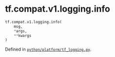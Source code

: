 <div itemscope itemtype="http://developers.google.com/ReferenceObject">
<meta itemprop="name" content="tf.compat.v1.logging.info" />
<meta itemprop="path" content="Stable" />
</div>

# tf.compat.v1.logging.info



``` python
tf.compat.v1.logging.info(
    msg,
    *args,
    **kwargs
)
```



Defined in [`python/platform/tf_logging.py`](/code/stable/tensorflow/python/platform/tf_logging.py).

<!-- Placeholder for "Used in" -->
